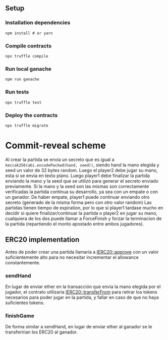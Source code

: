 ## Setup

### Installation dependencies
```
npm install # or yarn
```

### Compile contracts
```
npx truffle compile
```

### Run local ganache
```
npm run ganache
```

### Run tests
```
npx truffle test
```


### Deploy the contracts
```
npx truffle migrate
```

# Commit-reveal scheme

Al crear la partida se envia un secreto que es igual a ```keccak256(abi.encodePacked(hand, seed))```, siendo hand la mano elegida y seed un valor de 32 bytes random.
Luego el player2 debe jugar su mano, esta si se envia en texto plano.
Luego player1 debe finalizar la partida enviando la mano y la seed que se utilizó para generar el secreto enviado previamente. 
Si la mano y la seed son las mismas son correctamente verificadas la partida continua su desarrollo, ya sea con un empate o con un ganador.
De haber empate, player1 puede continuar enviando otro secreto (generado de la misma forma pero con otro valor random)
Las partidas tienen tiempo de expiration, por lo que si player1 tardase mucho en decidir si quiere finalizar/continuar la partida o player2 en jugar su mano, cualquiera de los dos puede llamar a ForceFinish y forzar la terminacion de la partida (repartiendo el monto apostado entre ambos jugadores).

## ERC20 implementation

Antes de poder crear una partida llamaría a [IERC20::approve](https://github.com/OpenZeppelin/openzeppelin-solidity/blob/master/contracts/token/ERC20/IERC20.sol#L50) con un valor suficientemente alto para no necesitar incrementar el allowance constantemente.

### sendHand

En lugar de enviar ether en la transacción que envia la mano elegida por el jugador,  el contrato utilizaría [IERC20::transferFrom](https://github.com/OpenZeppelin/openzeppelin-solidity/blob/master/contracts/token/ERC20/IERC20.sol#L61) para retirar los tokens necesarios para poder jugar en la partida, y fallar en caso de que no haya suficientes tokens.

### finishGame

De forma similar a sendHand, en lugar de enviar ether al ganador se le transferirian los ERC20 al ganador.


